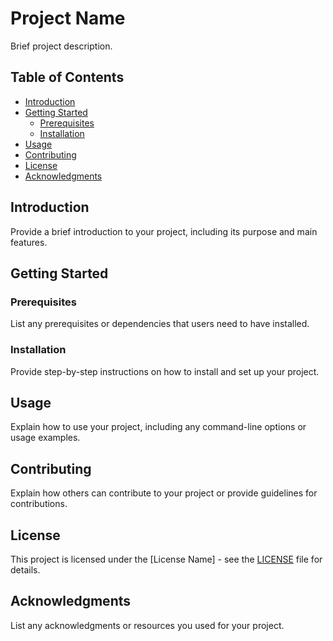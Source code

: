 # Project Name

Brief project description.

## Table of Contents

- [Introduction](#introduction)
- [Getting Started](#getting-started)
  - [Prerequisites](#prerequisites)
  - [Installation](#installation)
- [Usage](#usage)
- [Contributing](#contributing)
- [License](#license)
- [Acknowledgments](#acknowledgments)

## Introduction

Provide a brief introduction to your project, including its purpose and main features.

## Getting Started

### Prerequisites

List any prerequisites or dependencies that users need to have installed.

### Installation

Provide step-by-step instructions on how to install and set up your project.

## Usage

Explain how to use your project, including any command-line options or usage examples.

## Contributing

Explain how others can contribute to your project or provide guidelines for contributions.

## License

This project is licensed under the [License Name] - see the [LICENSE](LICENSE) file for details.

## Acknowledgments

List any acknowledgments or resources you used for your project.
